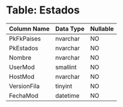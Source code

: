 # Table: Estados

| Column Name | Data Type | Nullable |
|-------------|-----------|----------|
| PkFkPaises | nvarchar | NO |
| PkEstados | nvarchar | NO |
| Nombre | nvarchar | NO |
| UserMod | smallint | NO |
| HostMod | nvarchar | NO |
| VersionFila | tinyint | NO |
| FechaMod | datetime | NO |
